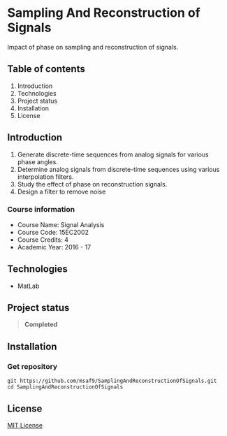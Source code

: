 # Sampling And Reconstruction of Signals
Impact of phase on sampling and reconstruction of signals.

## Table of contents
1. Introduction
2. Technologies
3. Project status
4. Installation
5. License

## Introduction
1. Generate discrete-time sequences from analog signals for various phase angles.
2. Determine analog signals from discrete-time sequences using various interpolation filters.
3. Study the effect of phase on reconstruction signals.
4. Design a filter to remove noise

### Course information
- Course Name: Signal Analysis
- Course Code: 15EC2002
- Course Credits: 4
- Academic Year: 2016 - 17

## Technologies
- MatLab

## Project status
> **Completed**

## Installation
### Get repository
```git
git https://github.com/msaf9/SamplingAndReconstructionOfSignals.git
cd SamplingAndReconstructionOfSignals
```

## License
[MIT License](LICENSE)
